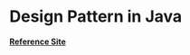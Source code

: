 # Design Pattern in Java

[**Reference Site**](https://www.tutorialspoint.com/design_pattern/index.htm)

